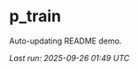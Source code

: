 # p_train

Auto-updating README demo.

<!--START_SECTION:status-->
_Last run: 2025-09-26 01:49 UTC_
<!--END_SECTION:status-->























































































































































































































































































































































































































































































































































































































































































































































































